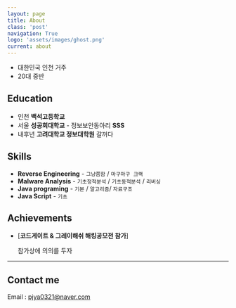 ```yaml
---
layout: page
title: About
class: 'post'
navigation: True
logo: 'assets/images/ghost.png'
current: about
---
```


* 대한민국 인천 거주
* 20대 중반

## Education

* 인천 **백석고등학교**
* 서울 **성공회대학교** - 정보보안동아리 **SSS**
* 내후년 **고려대학교 정보대학원** 갈꺼다

## Skills

* **Reverse Engineering** - `그냥쫌함` / `마구마구 크랙`
* **Malware Analysis** - `기초정적분석` / `기초동적분석` / `리버싱`
* **Java programing** - `기본` / `알고리즘`/ `자료구조`
* **Java Script** - `기초`

## Achievements


* [**코드게이트 & 그레이해쉬 해킹공모전 참가**]

   참가상에 의의를 두자

***

## Contact me
Email : pjya0321@naver.com
